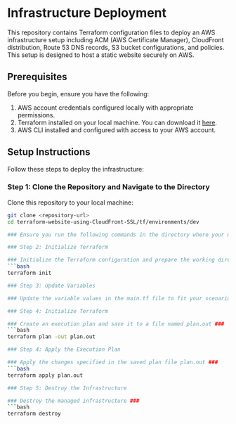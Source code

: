 # Infrastructure Deployment

This repository contains Terraform configuration files to deploy an AWS infrastructure setup including ACM (AWS Certificate Manager), CloudFront distribution, Route 53 DNS records, S3 bucket configurations, and policies. This setup is designed to host a static website securely on AWS.

## Prerequisites

Before you begin, ensure you have the following:

1. AWS account credentials configured locally with appropriate permissions.
2. Terraform installed on your local machine. You can download it [here](https://www.terraform.io/downloads.html).
3. AWS CLI installed and configured with access to your AWS account.

## Setup Instructions

Follow these steps to deploy the infrastructure:

### Step 1: Clone the Repository and Navigate to the Directory

Clone this repository to your local machine:

```bash
git clone <repository-url>
cd terraform-website-using-CloudFront-SSL/tf/environments/dev

### Ensure you run the following commands in the directory where your main.tf file is located ###

### Step 2: Initialize Terraform

### Initialize the Terraform configuration and prepare the working directory ###
```bash
terraform init

### Step 3: Update Variables

### Update the variable values in the main.tf file to fit your scenario ###

### Step 4: Initialize Terraform

### Create an execution plan and save it to a file named plan.out ###
```bash
terraform plan -out plan.out

### Step 4: Apply the Execution Plan

### Apply the changes specified in the saved plan file plan.out ###
```bash
terraform apply plan.out

### Step 5: Destroy the Infrastructure

### Destroy the managed infrastructure ###
```bash
terraform destroy

